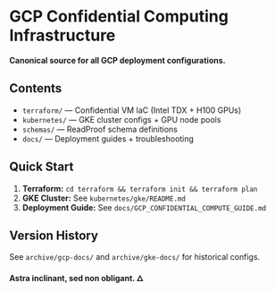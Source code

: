 # GCP Confidential Computing Infrastructure

**Canonical source for all GCP deployment configurations.**

## Contents

- `terraform/` — Confidential VM IaC (Intel TDX + H100 GPUs)
- `kubernetes/` — GKE cluster configs + GPU node pools
- `schemas/` — ReadProof schema definitions
- `docs/` — Deployment guides + troubleshooting

## Quick Start

1. **Terraform:** `cd terraform && terraform init && terraform plan`
2. **GKE Cluster:** See `kubernetes/gke/README.md`
3. **Deployment Guide:** See `docs/GCP_CONFIDENTIAL_COMPUTE_GUIDE.md`

## Version History

See `archive/gcp-docs/` and `archive/gke-docs/` for historical configs.

**Astra inclinant, sed non obligant. 🜂**

